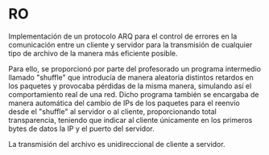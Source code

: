 # RO

Implementación de un protocolo ARQ para el control de errores en la comunicación entre un cliente y servidor para la transmisión de cualquier tipo de archivo de la manera más eficiente posible.

Para ello, se proporcionó por parte del profesorado un programa intermedio llamado "shuffle" que introducía de manera aleatoria distintos retardos en los paquetes y provocaba pérdidas de la misma manera, simulando así el comportamiento real de una red. Dicho programa también se encargaba de manera automática del cambio de IPs de los paquetes para el reenvío desde el "shuffle" al servidor o al cliente, proporcionando total transparencia, teniendo que indicar al cliente únicamente en los primeros bytes de datos la IP y el puerto del servidor.

La transmisión del archivo es unidireccional de cliente a servidor.
